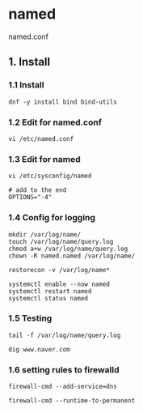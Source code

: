 # named
named.conf

## 1. Install

### 1.1 Install

    dnf -y install bind bind-utils
            
### 1.2 Edit for named.conf

    vi /etc/named.conf
    
### 1.3 Edit for named

    vi /etc/sysconfig/named
    
    # add to the end
    OPTIONS="-4"

### 1.4 Config for logging
    
    mkdir /var/log/name/
    touch /var/log/name/query.log
    chmod a+w /var/log/name/query.log
    chown -R named.named /var/log/name/
    
    restorecon -v /var/log/name*
    
    systemctl enable --now named
    systemctl restart named
    systemctl status named

### 1.5 Testing

    tail -f /var/log/name/query.log
    
    dig www.naver.com
    
### 1.6 setting rules to firewalld

    firewall-cmd --add-service=dns
    
    firewall-cmd --runtime-to-permanent
